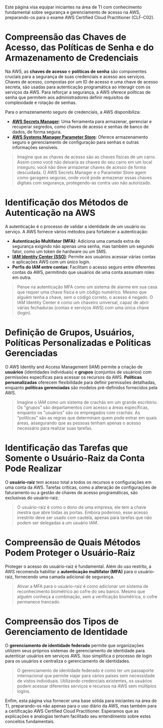 Este página visa equipar iniciantes na área de TI com conhecimento fundamental sobre segurança e gerenciamento de acesso na AWS, preparando-os para o exame AWS Certified Cloud Practitioner (CLF-C02).

# Compreensão das Chaves de Acesso, das Políticas de Senha e do Armazenamento de Credenciais

Na AWS, as **chaves de acesso** e **políticas de senha** são componentes cruciais para a segurança de suas credenciais e acesso aos serviços. Chaves de acesso, compostas por um ID de acesso e uma chave de acesso secreta, são usadas para autenticação programática ao interagir com os serviços da AWS. Para reforçar a segurança, a AWS oferece políticas de senha que permitem aos administradores definir requisitos de complexidade e rotação de senhas.

Para o armazenamento seguro de credenciais, a AWS disponibiliza:

- **[AWS Secrets Manager](https://aws.amazon.com/secrets-manager/)**: Uma ferramenta para armazenar, gerenciar e recuperar segredos, como chaves de acesso e senhas de banco de dados, de forma segura.
- **[AWS Systems Manager Parameter Store](https://aws.amazon.com/systems-manager/features/#Parameter_Store)**: Oferece armazenamento seguro e gerenciamento de configuração para senhas e outras informações sensíveis.

> Imagine que as chaves de acesso são as chaves físicas de um carro. Assim como você não deixaria as chaves do seu carro em um local inseguro, você não deve armazenar chaves de acesso de forma descuidada. O AWS Secrets Manager e o Parameter Store agem como garagens seguras, onde você pode armazenar essas chaves digitais com segurança, protegendo-as contra uso não autorizado.

# Identificação dos Métodos de Autenticação na AWS

A autenticação é o processo de validar a identidade de um usuário ou serviço. A AWS fornece vários métodos para fortalecer a autenticação:

- **Autenticação Multifator (MFA)**: Adiciona uma camada extra de segurança exigindo não apenas uma senha, mas também um segundo fator, como um token de hardware ou um SMS.
- **[IAM Identity Center (SSO)](https://aws.amazon.com/single-sign-on/)**: Permite aos usuários acessar várias contas e aplicações AWS com um único login.
- **Perfis do IAM entre contas**: Facilitam o acesso seguro entre diferentes contas da AWS, permitindo que usuários de uma conta assumam roles em outra.

> Pense na autenticação MFA como um sistema de alarme em sua casa que requer uma chave física e um código numérico. Mesmo que alguém tenha a chave, sem o código correto, o acesso é negado. O IAM Identity Center é como um chaveiro universal, capaz de abrir várias fechaduras (contas e serviços AWS) com uma única chave (login).

# Definição de Grupos, Usuários, Políticas Personalizadas e Políticas Gerenciadas

O AWS Identity and Access Management (IAM) permite a criação de **usuários** (identidades individuais) e **grupos** (conjuntos de usuários) com permissões específicas para acessar os recursos da AWS. **Políticas personalizadas** oferecem flexibilidade para definir permissões detalhadas, enquanto **políticas gerenciadas** são modelos pré-definidos fornecidos pela AWS.

> Imagine o IAM como um sistema de crachás em um grande escritório. Os "grupos" são departamentos com acesso a áreas específicas, enquanto os "usuários" são os empregados com crachás. As "políticas" são as regras que determinam quem pode entrar em quais áreas, assegurando que as pessoas tenham apenas o acesso necessário para realizar suas tarefas.

# Identificação das Tarefas que Somente o Usuário-Raiz da Conta Pode Realizar

O **usuário-raiz** tem acesso total a todos os recursos e configurações em uma conta da AWS. Tarefas críticas, como a alteração de configurações de faturamento ou a gestão de chaves de acesso programáticas, são exclusivas do usuário-raiz.

> O usuário-raiz é como o dono de uma empresa; ele tem a chave mestra que abre todas as portas. Embora poderoso, esse acesso irrestrito deve ser usado com cautela, apenas para tarefas que não podem ser delegadas a um usuário IAM.

# Compreensão de Quais Métodos Podem Proteger o Usuário-Raiz

Proteger o acesso do usuário-raiz é fundamental. Além do uso restrito, a AWS recomenda habilitar a **autenticação multifator (MFA)** para o usuário-raiz, fornecendo uma camada adicional de segurança.

> Ativar a MFA para o usuário-raiz é como adicionar um sistema de reconhecimento biométrico ao cofre do seu banco. Mesmo que alguém conheça a combinação, sem a verificação biométrica, o cofre permanece trancado.

# Compreensão dos Tipos de Gerenciamento de Identidade

O **gerenciamento de identidade federado** permite que organizações utilizem seus próprios sistemas de gerenciamento de identidade para autenticar usuários em serviços AWS. Isso simplifica o processo de login para os usuários e centraliza o gerenciamento de identidades.

> O gerenciamento de identidade federado é como ter um passaporte internacional que permite viajar para vários países sem necessidade de vistos individuais. Utilizando credenciais existentes, os usuários podem acessar diferentes serviços e recursos na AWS sem múltiplos logins.

Enfim, esta página visa fornecer uma base sólida para iniciantes na área de TI, preparando-os não apenas para o uso diário da AWS, mas também para a certificação AWS Certified Cloud Practitioner. Esperamos que as explicações e analogias tenham facilitado seu entendimento sobre estes conceitos fundamentais.
